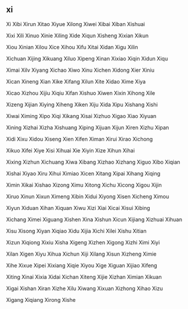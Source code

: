 xi
---

Xi Xibi Xirun Xitao Xiyue Xilong Xiwei Xibai Xiban Xishuai

Xixi Xili Xinuo Xinie Xiling Xide Xiqun Xisheng Xixian Xikun

Xiou Xinian Xilou Xice Xihou Xifu Xitai Xidan Xigu Xilin

Xichuan Xijing Xikuang Xiluo Xipeng Xinan Xixiao Xiqin Xidun Xiqu

Ximai Xilv Xiyang Xichao Xiwo Xinu Xichen Xidong Xier Xiniu

Xican Xineng Xian Xike Xifang Xilun Xite Xidao Xime Xiya

Xicao Xizhou Xijiu Xiqiu Xifan Xishuo Xiwen Xixin Xihong Xile

Xizeng Xijian Xiying Xiheng Xiken Xiju Xida Xipu Xishang Xishi

Xiwai Ximing Xipo Xiqi Xikang Xisai Xizhuo Xigao Xiao Xiyuan

Xining Xizhai Xizha Xishuang Xiping Xijuan Xijun Xiren Xizhu Xipan

Xidi Xixu Xidou Xiseng Xien Xifen Ximan Xirui Xirao Xichong

Xikuo Xifei Xiye Xisi Xihuai Xie Xiyin Xize Xihun Xihai

Xixing Xizhun Xichuang Xiwa Xibang Xizhao Xizhang Xiguo Xibo   Xiqian

Xishai Xiyao Xiru Xihui Ximiao Xicen Xitang Xipai Xihang Xiqing

Ximin Xikai Xishao Xizong Ximu Xitong Xichu Xicong Xigou Xijin

Xiruo Xinun Xixun Ximeng Xibin Xidui Xiyong Xisen Xicheng Ximou

Xiyun Xiduan Xihan Xiquan Xiwu Xizi Xiai Xicai Xisui Xibing

Xichang Ximei Xiguang Xishen Xina Xishun Xicun Xijiang Xizhuai Xihuan

Xisu Xisong Xiyan Xiqiao Xidu Xijia Xichi Xilei Xishu Xitian

Xizun Xiqiong Xixiu Xisha Xigeng Xizhen Xigong Xizhi Ximi Xiyi

Xilan Xigen Xiyu Xihua Xichun Xiji Xilang Xisun Xizheng Ximie

Xihe Xixue Xipei Xixiang Xiqie Xiyou Xige Xiguan Xijiao Xifeng

Xiting Xinai Xixia Xidai Xichan Xiteng Xijie Xizhan Ximian Xikuan

Xigai Xishan Xiran Xizhe Xilu Xiwang Xixuan Xizhong Xihao Xizu

Xigang Xiqiang Xirong Xishe 